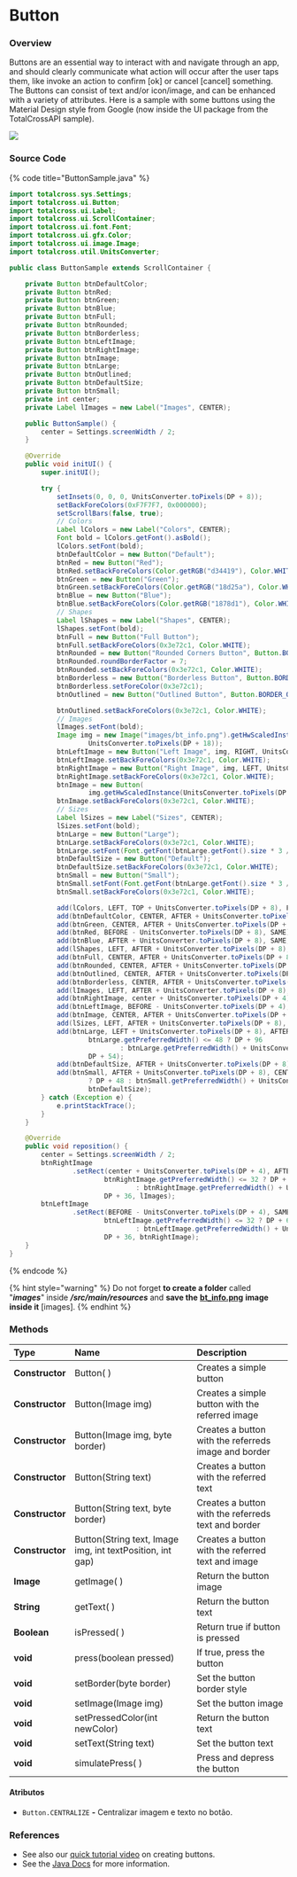 # Button

### Overview

Buttons are an essential way to interact with and navigate through an app, and should clearly communicate what action will occur after the user taps them, like invoke an action to confirm \[ok\] or cancel \[cancel\] something. The Buttons can consist of text and/or icon/image, and can be enhanced with a variety of attributes. Here is a sample with some buttons using the Material Design style from Google \(now inside the UI package from the TotalCrossAPI sample\).

![](../../.gitbook/assets/buttons-sample.gif)

### Source Code

{% code title="ButtonSample.java" %}
```java
import totalcross.sys.Settings;
import totalcross.ui.Button;
import totalcross.ui.Label;
import totalcross.ui.ScrollContainer;
import totalcross.ui.font.Font;
import totalcross.ui.gfx.Color;
import totalcross.ui.image.Image;
import totalcross.util.UnitsConverter;

public class ButtonSample extends ScrollContainer {

	private Button btnDefaultColor;
	private Button btnRed;
	private Button btnGreen;
	private Button btnBlue;
	private Button btnFull;
	private Button btnRounded;
	private Button btnBorderless;
	private Button btnLeftImage;
	private Button btnRightImage;
	private Button btnImage;
	private Button btnLarge;
	private Button btnOutlined;
	private Button btnDefaultSize;
	private Button btnSmall;
	private int center;
	private Label lImages = new Label("Images", CENTER);

	public ButtonSample() {
		center = Settings.screenWidth / 2;
	}

	@Override
	public void initUI() {
		super.initUI();

		try {
			setInsets(0, 0, 0, UnitsConverter.toPixels(DP + 8));
			setBackForeColors(0xF7F7F7, 0x000000);
			setScrollBars(false, true);
			// Colors
			Label lColors = new Label("Colors", CENTER);
			Font bold = lColors.getFont().asBold();
			lColors.setFont(bold);
			btnDefaultColor = new Button("Default");
			btnRed = new Button("Red");
			btnRed.setBackForeColors(Color.getRGB("d34419"), Color.WHITE);
			btnGreen = new Button("Green");
			btnGreen.setBackForeColors(Color.getRGB("18d25a"), Color.WHITE);
			btnBlue = new Button("Blue");
			btnBlue.setBackForeColors(Color.getRGB("1878d1"), Color.WHITE);
			// Shapes
			Label lShapes = new Label("Shapes", CENTER);
			lShapes.setFont(bold);
			btnFull = new Button("Full Button");
			btnFull.setBackForeColors(0x3e72c1, Color.WHITE);
			btnRounded = new Button("Rounded Corners Button", Button.BORDER_ROUND);
			btnRounded.roundBorderFactor = 7;
			btnRounded.setBackForeColors(0x3e72c1, Color.WHITE);
			btnBorderless = new Button("Borderless Button", Button.BORDER_NONE);
			btnBorderless.setForeColor(0x3e72c1);
			btnOutlined = new Button("Outlined Button", Button.BORDER_OUTLINED);

			btnOutlined.setBackForeColors(0x3e72c1, Color.WHITE);
			// Images
			lImages.setFont(bold);
			Image img = new Image("images/bt_info.png").getHwScaledInstance(UnitsConverter.toPixels(DP + 18),
					UnitsConverter.toPixels(DP + 18));
			btnLeftImage = new Button("Left Image", img, RIGHT, UnitsConverter.toPixels(DP + 8));
			btnLeftImage.setBackForeColors(0x3e72c1, Color.WHITE);
			btnRightImage = new Button("Right Image", img, LEFT, UnitsConverter.toPixels(DP + 8));
			btnRightImage.setBackForeColors(0x3e72c1, Color.WHITE);
			btnImage = new Button(
					img.getHwScaledInstance(UnitsConverter.toPixels(DP + 24), UnitsConverter.toPixels(DP + 24)));
			btnImage.setBackForeColors(0x3e72c1, Color.WHITE);
			// Sizes
			Label lSizes = new Label("Sizes", CENTER);
			lSizes.setFont(bold);
			btnLarge = new Button("Large");
			btnLarge.setBackForeColors(0x3e72c1, Color.WHITE);
			btnLarge.setFont(Font.getFont(btnLarge.getFont().size * 3 / 2));
			btnDefaultSize = new Button("Default");
			btnDefaultSize.setBackForeColors(0x3e72c1, Color.WHITE);
			btnSmall = new Button("Small");
			btnSmall.setFont(Font.getFont(btnLarge.getFont().size * 3 / 4));
			btnSmall.setBackForeColors(0x3e72c1, Color.WHITE);

			add(lColors, LEFT, TOP + UnitsConverter.toPixels(DP + 8), FILL, DP + 36);
			add(btnDefaultColor, CENTER, AFTER + UnitsConverter.toPixels(DP + 8));
			add(btnGreen, CENTER, AFTER + UnitsConverter.toPixels(DP + 8));
			add(btnRed, BEFORE - UnitsConverter.toPixels(DP + 8), SAME);
			add(btnBlue, AFTER + UnitsConverter.toPixels(DP + 8), SAME, btnGreen);
			add(lShapes, LEFT, AFTER + UnitsConverter.toPixels(DP + 8), FILL, DP + 36);
			add(btnFull, CENTER, AFTER + UnitsConverter.toPixels(DP + 8), PARENTSIZE + 95, PREFERRED);
			add(btnRounded, CENTER, AFTER + UnitsConverter.toPixels(DP + 8), PARENTSIZE + 95, PREFERRED);
			add(btnOutlined, CENTER, AFTER + UnitsConverter.toPixels(DP + 8));
			add(btnBorderless, CENTER, AFTER + UnitsConverter.toPixels(DP + 8));
			add(lImages, LEFT, AFTER + UnitsConverter.toPixels(DP + 8), FILL, DP + 36);
			add(btnRightImage, center + UnitsConverter.toPixels(DP + 4), AFTER + UnitsConverter.toPixels(DP + 8));
			add(btnLeftImage, BEFORE - UnitsConverter.toPixels(DP + 4), SAME);
			add(btnImage, CENTER, AFTER + UnitsConverter.toPixels(DP + 8));
			add(lSizes, LEFT, AFTER + UnitsConverter.toPixels(DP + 8), FILL, DP + 36);
			add(btnLarge, LEFT + UnitsConverter.toPixels(DP + 8), AFTER + UnitsConverter.toPixels(DP + 8),
					btnLarge.getPreferredWidth() <= 48 ? DP + 96
							: btnLarge.getPreferredWidth() + UnitsConverter.toPixels(DP + 48),
					DP + 54);
			add(btnDefaultSize, AFTER + UnitsConverter.toPixels(DP + 8), CENTER_OF);
			add(btnSmall, AFTER + UnitsConverter.toPixels(DP + 8), CENTER_OF, btnSmall.getPreferredWidth() <= 24
					? DP + 48 : btnSmall.getPreferredWidth() + UnitsConverter.toPixels(DP + 24), DP + 27,
					btnDefaultSize);
		} catch (Exception e) {
			e.printStackTrace();
		}
	}

	@Override
	public void reposition() {
		center = Settings.screenWidth / 2;
		btnRightImage
				.setRect(center + UnitsConverter.toPixels(DP + 4), AFTER + UnitsConverter.toPixels(DP + 8),
						btnRightImage.getPreferredWidth() <= 32 ? DP + 64
								: btnRightImage.getPreferredWidth() + UnitsConverter.toPixels(DP + 32),
						DP + 36, lImages);
		btnLeftImage
				.setRect(BEFORE - UnitsConverter.toPixels(DP + 4), SAME,
						btnLeftImage.getPreferredWidth() <= 32 ? DP + 64
								: btnLeftImage.getPreferredWidth() + UnitsConverter.toPixels(DP + 32),
						DP + 36, btnRightImage);
	}
}
```
{% endcode %}

{% hint style="warning" %}
Do not forget **to create a folder** called "_**images**_" inside _**/src/main/resources**_ and **save the** [**bt\_info.png**](https://github.com/TotalCross/TCSample/blob/master/src/main/resources/images/bt_info.png) **image inside it** \[images\].
{% endhint %}

### Methods

| Type | Name | Description |
| :--- | :--- | :--- |
| **Constructor** | Button\( \) | Creates a simple button |
| **Constructor** | Button\(Image img\) | Creates a simple button with the referred image |
| **Constructor** | Button\(Image img, byte border\) | Creates a button with the referreds image and border |
| **Constructor** | Button\(String text\) | Creates a button with the referred text |
| **Constructor** | Button\(String text, byte border\) | Creates a button with the referreds text and border |
| **Constructor** | Button\(String text, Image img, int textPosition, int gap\) | Creates a button with the referred text and image |
| **Image** | getImage\( \) | Return the button image |
| **String** | getText\( \) | Return the button text |
| **Boolean** | isPressed\( \) | Return true if button is pressed |
| **void** | press\(boolean pressed\) | If true, press the button |
| **void** | setBorder\(byte border\) | Set the button border style |
| **void** | setImage\(Image img\) | Set the button image |
| **void** | setPressedColor\(int newColor\) | Return the button text |
| **void** | setText\(String text\) | Set the button text |
| **void** | simulatePress\( \) | Press and depress the button |

#### **Atributos**

* `Button.CENTRALIZE` **-** Centralizar imagem e texto no botão.

### **References**

* See also our [quick tutorial video](https://www.youtube.com/watch?v=xjqd3g1IYco) on creating buttons.
* See the [Java Docs](https://rs.totalcross.com/doc/totalcross/ui/Button.html) for more information.

